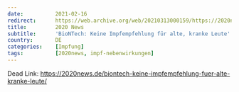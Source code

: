 ```yaml
---
date:          2021-02-16
redirect:      https://web.archive.org/web/20210313000159/https://2020news.de/biontech-keine-impfempfehlung-fuer-alte-kranke-leute/
title:         2020 News
subtitle:      'BioNTech: Keine Impfempfehlung für alte, kranke Leute'
country:       DE
categories:    [Impfung]
tags:          [2020news, impf-nebenwirkungen]
---
```

Dead Link: https://2020news.de/biontech-keine-impfempfehlung-fuer-alte-kranke-leute/
